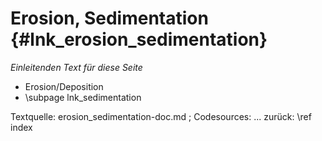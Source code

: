 Erosion, Sedimentation {#lnk_erosion_sedimentation}
=======================

_Einleitenden Text für diese Seite_

- Erosion/Deposition <!-- #mf: hier dann noch eine Unterseite einfügen -->
- \subpage lnk_sedimentation

Textquelle: erosion_sedimentation-doc.md ; Codesources: ...
zurück: \ref index
 
